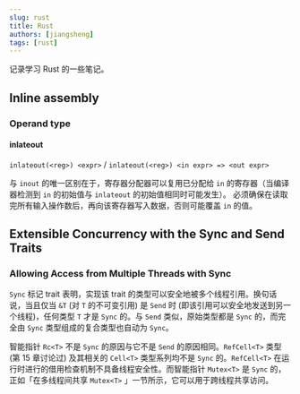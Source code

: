 ```yaml
---
slug: rust
title: Rust
authors: [jiangsheng]
tags: [rust]
---
```


记录学习 Rust 的一些笔记。

<!-- truncate -->

## Inline assembly

### Operand type

#### inlateout

`inlateout(<reg>) <expr>` / `inlateout(<reg>) <in expr> => <out expr>`

与 `inout` 的唯一区别在于，寄存器分配器可以复用已分配给 `in` 的寄存器（当编译器检测到 `in` 的初始值与 `inlateout`
的初始值相同时可能发生）。
必须确保在读取完所有输入操作数后，再向该寄存器写入数据，否则可能覆盖 `in` 的值。

## Extensible Concurrency with the Sync and Send Traits

### Allowing Access from Multiple Threads with Sync

`Sync` 标记 trait 表明，实现该 trait 的类型可以安全地被多个线程引用。换句话说，当且仅当 `&T` (对 `T` 的不可变引用) 是
`Send` 时 (即该引用可以安全地发送到另一个线程)，任何类型 `T` 才是 `Sync` 的。与 `Send` 类似，原始类型都是 `Sync` 的，而完全由
`Sync` 类型组成的复合类型也自动为 `Sync`。

智能指针 `Rc<T>` 不是 `Sync` 的原因与它不是 `Send` 的原因相同。`RefCell<T>` 类型 (第 15 章讨论过) 及其相关的 `Cell<T>`
类型系列均不是 `Sync` 的。`RefCell<T>` 在运行时进行的借用检查机制不具备线程安全性。而智能指针 `Mutex<T>` 是 `Sync`
的，正如「在多线程间共享 `Mutex<T>` 」一节所示，它可以用于跨线程共享访问。
